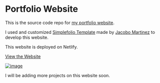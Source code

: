 # Portfolio Website

This is the source code repo for [my portfolio website](https://determined-pasteur-43f5f3.netlify.app/).

I used and customized [Simplefolio Template](https://github.com/cobidev/simplefolio) made by [Jacobo Martinez](https://github.com/cobidev) to develop this website.

This website is deployed on Netlify.

[View the Website](https://determined-pasteur-43f5f3.netlify.app/) 

[![image](https://user-images.githubusercontent.com/62856945/92283703-4f96de00-eeb5-11ea-9dfe-539a7a3231b6.png)](https://determined-pasteur-43f5f3.netlify.app/)


I will be adding more projects on this website soon.
